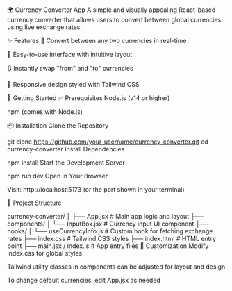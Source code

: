 🌍 Currency Converter App
A simple and visually appealing React-based currency converter that allows users to convert between global currencies using live exchange rates.

✨ Features
🔄 Convert between any two currencies in real-time

🧭 Easy-to-use interface with intuitive layout

🔃 Instantly swap "from" and "to" currencies

📱 Responsive design styled with Tailwind CSS

🚀 Getting Started
✅ Prerequisites
Node.js (v14 or higher)

npm (comes with Node.js)

📦 Installation
Clone the Repository

git clone https://github.com/your-username/currency-converter.git
cd currency-converter
Install Dependencies

npm install
Start the Development Server


npm run dev
Open in Your Browser

Visit: http://localhost:5173 (or the port shown in your terminal)

📁 Project Structure

currency-converter/
│
├── App.jsx                # Main app logic and layout
├── components/
│   └── InputBox.jsx       # Currency input UI component
├── hooks/
│   └── useCurrencyInfo.js # Custom hook for fetching exchange rates
├── index.css              # Tailwind CSS styles
├── index.html             # HTML entry point
├── main.jsx / index.js    # App entry files
🎨 Customization
Modify index.css for global styles

Tailwind utility classes in components can be adjusted for layout and design

To change default currencies, edit App.jsx as needed
